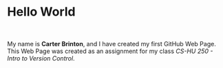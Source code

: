 # Hello World
<br/>

My name is **Carter Brinton**, and I have created my first GitHub Web Page. This Web Page was created as an assignment for my class *CS-HU 250 - Intro to Version Control*. 

